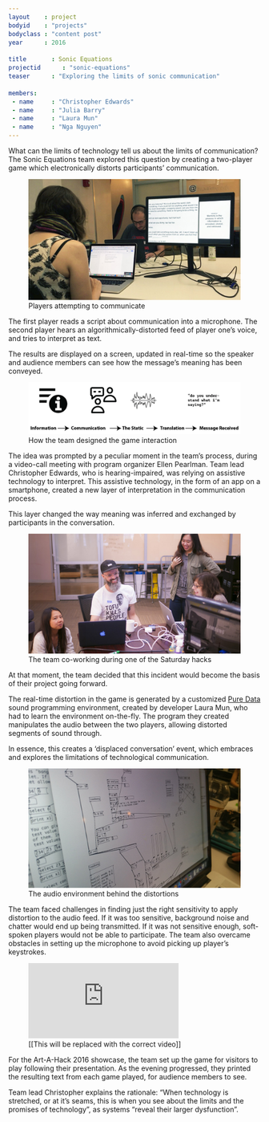 ```yaml
---
layout    : project
bodyid    : "projects"
bodyclass : "content post"
year      : 2016

title       : Sonic Equations
projectid      : "sonic-equations"
teaser		: "Exploring the limits of sonic communication"

members:
 - name     : "Christopher Edwards"
 - name     : "Julia Barry"
 - name     : "Laura Mun"
 - name     : "Nga Nguyen"
---
```


What can the limits of technology tell us about the limits of communication? The Sonic Equations team explored this question by creating a two-player game which electronically distorts participants’ communication.

<figure>
	<img src="/images/projects/2016/sonic-equations/game.jpg" alt="Players attempting to communicate" />
	<figcaption>Players attempting to communicate</figcaption>
</figure>

The first player reads a script about communication into a microphone. The second player hears an algorithmically-distorted feed of player one’s voice, and tries to interpret as text.

The results are displayed on a screen, updated in real-time so the speaker and audience members can see how the message’s meaning has been conveyed.

<figure>
	<img src="/images/projects/2016/sonic-equations/flow.png" alt="How the team designed the game interaction" />
	<figcaption>How the team designed the game interaction</figcaption>
</figure>

The idea was prompted by a peculiar moment in the team’s process, during a video-call meeting with program organizer Ellen Pearlman. Team lead Christopher Edwards, who is hearing-impaired, was relying on assistive technology to interpret. This assistive technology, in the form of an app on a smartphone, created a new layer of interpretation in the communication process.

This layer changed the way meaning was inferred and exchanged by participants in the conversation. 

<figure>
	<img src="/images/projects/2016/sonic-equations/team.jpg" alt="The team co-working during one of the Saturday hacks" />
	<figcaption>The team co-working during one of the Saturday hacks</figcaption>
</figure>

At that moment, the team decided that this incident would become the basis of their project going forward.

The real-time distortion in the game is generated by a customized [Pure Data](https://puredata.info/) sound programming environment, created by developer Laura Mun, who had to learn the environment on-the-fly. The program they created manipulates the audio between the two players, allowing distorted segments of sound through.

In essence, this creates a ‘displaced conversation’ event, which embraces and explores the limitations of technological communication.

<figure>
	<img src="/images/projects/2016/sonic-equations/pure-data.jpg" alt="The audio environment behind the distortions" />
	<figcaption>The audio environment behind the distortions</figcaption>
</figure>

The team faced challenges in finding just the right sensitivity to apply distortion to the audio feed. If it was too sensitive, background noise and chatter would end up being transmitted. If it was not sensitive enough, soft-spoken players would not be able to participate. The team also overcame obstacles in setting up the microphone to avoid picking up player’s keystrokes.

<figure class="video ratio-54 with-caption">
	<iframe src="https://www.youtube.com/embed/kPY_Z_8Vg9s" frameborder="0" allowfullscreen></iframe>
	<figcaption>[[This will be replaced with the correct video]]</figcaption>
</figure>

For the Art-A-Hack 2016 showcase, the team set up the game for visitors to play following their presentation. As the evening progressed, they printed the resulting text from each game played, for audience members to see.

Team lead Christopher explains the rationale: “When technology is stretched, or at it’s seams, this is when you see about the limits and the promises of technology”, as systems “reveal their larger dysfunction”.
